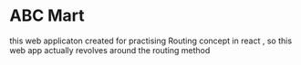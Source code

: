 # ABC Mart

this web applicaton created  for practising Routing concept in react , so this web app actually revolves around the routing method
